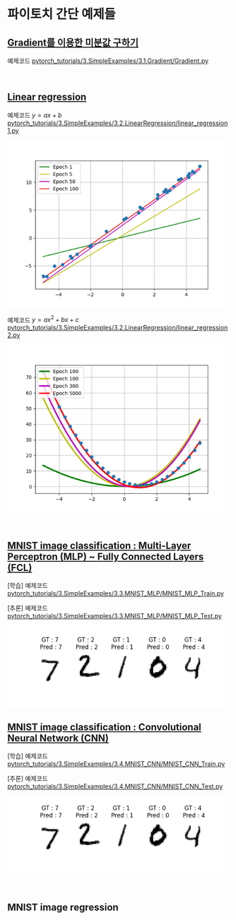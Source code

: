 
<br>

# 파이토치 간단 예제들

## [Gradient를 이용한 미분값 구하기](https://github.com/wooni-github/pytorch_tutorials/blob/main/3.SimpleExamples/3.1.Gradient/3.1.Gradient.md)
예제코드 [pytorch_tutorials/3.SimpleExamples/3.1.Gradient/Gradient.py](https://github.com/wooni-github/pytorch_tutorials/blob/main/3.SimpleExamples/3.1.Gradient/Gradient.py)

<br>

## [Linear regression](https://github.com/wooni-github/pytorch_tutorials/blob/main/3.SimpleExamples/3.2.LinearRegression/3.2.LinearRegression.md)
예제코드 $y = ax + b$ [pytorch_tutorials/3.SimpleExamples/3.2.LinearRegression/linear_regression1.py](https://github.com/wooni-github/pytorch_tutorials/blob/main/3.SimpleExamples/3.2.LinearRegression/linear_regression1.py)

![linear_regression1_image](3.2.LinearRegression/linear_regression1.png)

예제코드 $y = ax^2 + bx + c$ [pytorch_tutorials/3.SimpleExamples/3.2.LinearRegression/linear_regression2.py](https://github.com/wooni-github/pytorch_tutorials/blob/main/3.SimpleExamples/3.2.LinearRegression/linear_regression2.py)

![linear_regression2_image](3.2.LinearRegression/linear_regression2.png)

<br>

## [MNIST image classification : **M**ulti-**L**ayer **P**erceptron (**MLP**) ~ **F**ully **C**onnected **L**ayers (**FCL**)](https://github.com/wooni-github/pytorch_tutorials/blob/main/3.SimpleExamples/3.3.MNIST_MLP/3.3.MNIST_MLP.md)

[학습] 예제코드 [pytorch_tutorials/3.SimpleExamples/3.3.MNIST_MLP/MNIST_MLP_Train.py](https://github.com/wooni-github/pytorch_tutorials/blob/main/3.SimpleExamples/3.3.MNIST_MLP/MNIST_MLP_Train.py)

[추론] 예제코드 [pytorch_tutorials/3.SimpleExamples/3.3.MNIST_MLP/MNIST_MLP_Test.py](https://github.com/wooni-github/pytorch_tutorials/blob/main/3.SimpleExamples/3.3.MNIST_MLP/MNIST_MLP_Test.py)

![MLP_image](3.3.MNIST_MLP/MNIST_MLP.png)

## [MNIST image classification : **C**onvolutional **N**eural **N**etwork (**CNN**)]((https://github.com/wooni-github/pytorch_tutorials/blob/main/3.SimpleExamples/3.4.MNIST_CNN/3.4.MNIST_CNN.md))

[학습] 예제코드 [pytorch_tutorials/3.SimpleExamples/3.4.MNIST_CNN/MNIST_CNN_Train.py](https://github.com/wooni-github/pytorch_tutorials/blob/main/3.SimpleExamples/3.4.MNIST_CNN/MNIST_CNN_Train.py)

[추론] 예제코드 [pytorch_tutorials/3.SimpleExamples/3.4.MNIST_CNN/MNIST_CNN_Test.py](https://github.com/wooni-github/pytorch_tutorials/blob/main/3.SimpleExamples/3.4.MNIST_CNN/MNIST_CNN_Test.py)

![MLP_image](3.4.MNIST_CNN/MNIST_CNN.png)

<br>

## MNIST image regression
